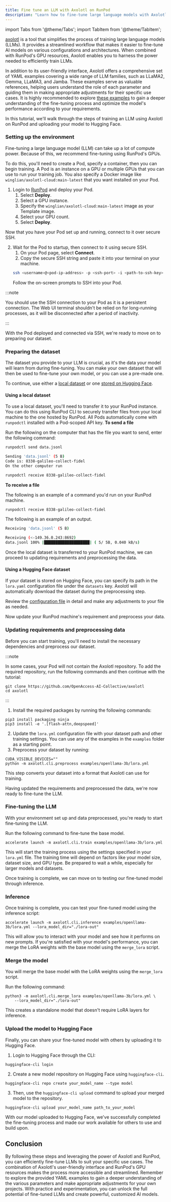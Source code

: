 ```yaml
---
title: Fine tune an LLM with Axolotl on RunPod
description: "Learn how to fine-tune large language models with Axolotl on RunPod, a streamlined workflow for configuring and training AI models with GPU resources, and explore examples for LLaMA2, Gemma, LLaMA3, and Jamba."
---
```


import Tabs from '@theme/Tabs';
import TabItem from '@theme/TabItem';

[axolotl](https://github.com/OpenAccess-AI-Collective/axolotl) is a tool that simplifies the process of training large language models (LLMs). 
It provides a streamlined workflow that makes it easier to fine-tune AI models on various configurations and architectures. 
When combined with RunPod's GPU resources, Axolotl enables you to harness the power needed to efficiently train LLMs.

In addition to its user-friendly interface, Axolotl offers a comprehensive set of YAML examples covering a wide range of LLM families, such as LLaMA2, Gemma, LLaMA3, and Jamba. 
These examples serve as valuable references, helping users understand the role of each parameter and guiding them in making appropriate adjustments for their specific use cases. 
It is highly recommended to explore [these examples](https://github.com/OpenAccess-AI-Collective/axolotl/tree/main/examples) to gain a deeper understanding of the fine-tuning process and optimize the model's performance according to your requirements.

In this tutorial, we'll walk through the steps of training an LLM using Axolotl on RunPod and uploading your model to Hugging Face.

### Setting up the environment

Fine-tuning a large language model (LLM) can take up a lot of compute power.
Because of this, we recommend fine-tuning using RunPod's GPUs.


To do this, you'll need to create a Pod, specify a container, then you can begin training.
A Pod is an instance on a GPU or multiple GPUs that you can use to run your training job.
You also specify a Docker image like `winglian/axolotl-cloud:main-latest` that you want installed on your Pod.

1. Login to [RunPod](https://www.runpod.io/console/console/home) and deploy your Pod.
    1. Select **Deploy**.
    2. Select a GPU instance.
    3. Specify the `winglian/axolotl-cloud:main-latest` image as your Template image.
    4. Select your GPU count.
    5. Select **Deploy**.

Now that you have your Pod set up and running, connect to it over secure SSH.

2. Wait for the Pod to startup, then connect to it using secure SSH.
   1. On your Pod page, select **Connect**.
   2. Copy the secure SSH string and paste it into your terminal on your machine.
    ```bash
    ssh <username>@<pod-ip-address> -p <ssh-port> -i <path-to-ssh-key>  string
    ```
    Follow the on-screen prompts to SSH into your Pod.

:::note

You should use the SSH connection to your Pod as it is a persistent connection.
The Web UI terminal shouldn't be relied on for long-running processes, as it will be disconnected after a period of inactivity.

:::

With the Pod deployed and connected via SSH, we're ready to move on to preparing our dataset.

### Preparing the dataset

The dataset you provide to your LLM is crucial, as it's the data your model will learn from during fine-tuning.
You can make your own dataset that will then be used to fine-tune your own model, or you can use a pre-made one.

To continue, use either a [local dataset](#using-a-local-dataset) or one [stored on Hugging Face](#using-a-hugging-face-dataset).

#### Using a local dataset

To use a local dataset, you'll need to transfer it to your RunPod instance.
You can do this using RunPod CLI to securely transfer files from your local machine to the one hosted by RunPod.
All Pods automatically come with `runpodctl` installed with a Pod-scoped API key.
**To send a file**

<Tabs>
  <TabItem value="runpodctl" label="runpodctl" default>

Run the following on the computer that has the file you want to send, enter the following command:

```bash
runpodctl send data.jsonl
```

  </TabItem>
  <TabItem value="output" label="output">

```bash
Sending 'data.jsonl' (5 B)
Code is: 8338-galileo-collect-fidel
On the other computer run

runpodctl receive 8338-galileo-collect-fidel
```

  </TabItem>
</Tabs>



**To receive a file**

<Tabs>
  <TabItem value="runpodctl" label="runpodctl" default>

The following is an example of a command you'd run on your RunPod machine.

```bash
runpodctl receive 8338-galileo-collect-fidel
```

  </TabItem>
  <TabItem value="output" label="output">

The following is an example of an output.

```bash
Receiving 'data.jsonl' (5 B)

Receiving (<-149.36.0.243:8692)
data.jsonl 100% |████████████████████| ( 5/ 5B, 0.040 kB/s)
```

  </TabItem>
</Tabs>

Once the local dataset is transferred to your RunPod machine, we can proceed to updating requirements and preprocessing the data.

#### Using a Hugging Face dataset

If your dataset is stored on Hugging Face, you can specify its path in the `lora.yaml` configuration file under the `datasets` key.
Axolotl will automatically download the dataset during the preprocessing step.

Review the [configuration file](https://github.com/OpenAccess-AI-Collective/axolotl/blob/main/docs/config.qmd) in detail and make any adjustments to your file as needed.

Now update your RunPod machine's requirement and preprocess your data.

### Updating requirements and preprocessing data

Before you can start training, you'll need to install the necessary dependencies and preprocess our dataset.

:::note

In some cases, your Pod will not contain the Axolotl repository.
To add the required repository, run the following commands and then continue with the tutorial:

```command
git clone https://github.com/OpenAccess-AI-Collective/axolotl
cd axolotl
```

:::

1. Install the required packages by running the following commands:

```command
pip3 install packaging ninja
pip3 install -e '.[flash-attn,deepspeed]'
```

2. Update the `lora.yml` configuration file with your dataset path and other training settings.
You can use any of the examples in the `examples` folder as a starting point.
3. Preprocess your dataset by running:

```command
CUDA_VISIBLE_DEVICES=""
python -m axolotl.cli.preprocess examples/openllama-3b/lora.yml
```

This step converts your dataset into a format that Axolotl can use for training.

Having updated the requirements and preprocessed the data, we're now ready to fine-tune the LLM.

### Fine-tuning the LLM

With your environment set up and data preprocessed, you're ready to start fine-tuning the LLM.

Run the following command to fine-tune the base model.

```command
accelerate launch -m axolotl.cli.train examples/openllama-3b/lora.yml
```

This will start the training process using the settings specified in your `lora.yml` file.
The training time will depend on factors like your model size, dataset size, and GPU type.
Be prepared to wait a while, especially for larger models and datasets.

Once training is complete, we can move on to testing our fine-tuned model through inference.

### Inference

Once training is complete, you can test your fine-tuned model using the inference script:

```command
accelerate launch -m axolotl.cli.inference examples/openllama-3b/lora.yml --lora_model_dir="./lora-out"
```

This will allow you to interact with your model and see how it performs on new prompts.
If you're satisfied with your model's performance, you can merge the LoRA weights with the base model using the `merge_lora` script. 

### Merge the model

You will merge the base model with the LoRA weights using the `merge_lora` script.

Run the following command:

```command
python3 -m axolotl.cli.merge_lora examples/openllama-3b/lora.yml \
    --lora_model_dir="./lora-out"
```

This creates a standalone model that doesn't require LoRA layers for inference.


### Upload the model to Hugging Face

Finally, you can share your fine-tuned model with others by uploading it to Hugging Face. 

1. Login to Hugging Face through the CLI:
```command
huggingface-cli login
```
2. Create a new model repository on Hugging Face using `huggingface-cli`.
```command
huggingface-cli repo create your_model_name --type model
```
3. Then, use the `huggingface-cli upload` command to upload your merged model to the repository.
```command
huggingface-cli upload your_model_name path_to_your_model
```

With our model uploaded to Hugging Face, we've successfully completed the fine-tuning process and made our work available for others to use and build upon.

## Conclusion

By following these steps and leveraging the power of Axolotl and RunPod, you can efficiently fine-tune LLMs to suit your specific use cases. 
The combination of Axolotl's user-friendly interface and RunPod's GPU resources makes the process more accessible and streamlined.
Remember to explore the provided YAML examples to gain a deeper understanding of the various parameters and make appropriate adjustments for your own projects. 
With practice and experimentation, you can unlock the full potential of fine-tuned LLMs and create powerful, customized AI models.